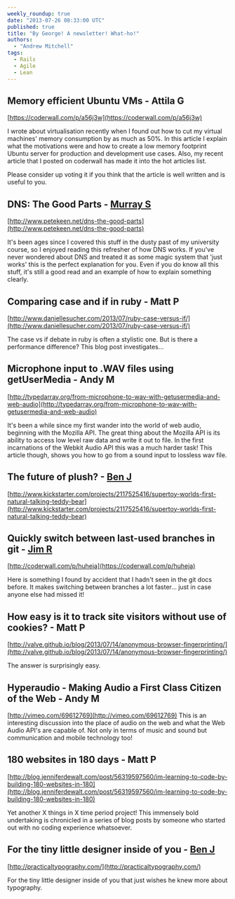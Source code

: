 ```yaml
---
weekly_roundup: true
date: "2013-07-26 08:33:00 UTC"
published: true
title: "By George! A newsletter! What-ho!"
authors:
  - "Andrew Mitchell"
tags:
  - Rails
  - Agile
  - Lean
---
```


## Memory efficient Ubuntu VMs - Attila G
[https://coderwall.com/p/a56j3w](https://coderwall.com/p/a56j3w)

I wrote about virtualisation recently when I found out how to cut my virtual machines' memory consumption by as much as 50%. In this article I explain what the motivations were and how to create a low memory footprint Ubuntu server for production and development use cases. Also, my recent article that I posted on coderwall has made it into the hot articles list.

Please consider up voting it if you think that the article is well written and is useful to you.

## DNS: The Good Parts - [Murray S](/team#murray-steele/)

[http://www.petekeen.net/dns-the-good-parts](http://www.petekeen.net/dns-the-good-parts)

It's been ages since I covered this stuff in the dusty past of my university course, so I enjoyed reading this refresher of how DNS works.  If you've never wondered about DNS and treated it as some magic system that 'just works' this is the perfect explanation for you.  Even if you do know all this stuff, it's still a good read and an example of how to explain something clearly.

## Comparing case and if in ruby - Matt P
[http://www.daniellesucher.com/2013/07/ruby-case-versus-if/](http://www.daniellesucher.com/2013/07/ruby-case-versus-if/)

The case vs if debate in ruby is often a stylistic one.  But is there a performance difference? This
blog post investigates...

## Microphone input to .WAV files using getUserMedia - Andy M
[http://typedarray.org/from-microphone-to-wav-with-getusermedia-and-web-audio](http://typedarray.org/from-microphone-to-wav-with-getusermedia-and-web-audio)

It's been a while since my first wander into the world of web audio, beginning with the Mozilla API. The great thing about the Mozilla API is its ability to access low level raw data and write it out to file. In the first incarnations of the Webkit Audio API this was a much harder task! This article though, shows you how to go from a sound input to lossless wav file.

## The future of  plush? - [Ben J](http://github.com/BenJanecke)
[http://www.kickstarter.com/projects/2117525416/supertoy-worlds-first-natural-talking-teddy-bear](http://www.kickstarter.com/projects/2117525416/supertoy-worlds-first-natural-talking-teddy-bear)

## Quickly switch between last-used branches in git - [Jim R](http://github.com/j1mr10rd4n)
[http://coderwall.com/p/huheja](https://coderwall.com/p/huheja)

Here is something I found by accident that I hadn't seen in the git docs before. It makes switching between branches a lot faster… just in case anyone else had missed it!

## How easy is it to track site visitors without use of cookies? - Matt P
[http://valve.github.io/blog/2013/07/14/anonymous-browser-fingerprinting/](http://valve.github.io/blog/2013/07/14/anonymous-browser-fingerprinting/)

The answer is surprisingly easy.

## Hyperaudio - Making Audio a First Class Citizen of the Web - Andy M

[http://vimeo.com/69612769](http://vimeo.com/69612769)
This is an interesting discussion into the place of audio on the web and what the Web Audio API's are capable of. Not only in terms of music and sound but communication and mobile technology too!

## 180 websites in 180 days - Matt P
[http://blog.jenniferdewalt.com/post/56319597560/im-learning-to-code-by-building-180-websites-in-180](http://blog.jenniferdewalt.com/post/56319597560/im-learning-to-code-by-building-180-websites-in-180)

Yet another X things in X time period project! This immensely bold undertaking is chronicled in a series of blog posts by someone who started out with no coding experience whatsoever.

## For the tiny little designer inside of you - [Ben J](http://github.com/BenJanecke)
[http://practicaltypography.com/](http://practicaltypography.com/)

For the tiny little designer inside of you that just wishes he knew more about typography.
